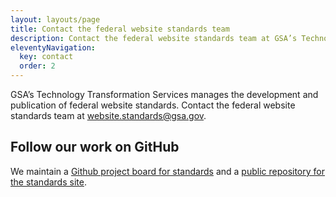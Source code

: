 ```yaml
---
layout: layouts/page
title: Contact the federal website standards team
description: Contact the federal website standards team at GSA’s Technology Transformation Services.
eleventyNavigation:
  key: contact
  order: 2
---
```


GSA’s Technology Transformation Services manages the development and publication of federal website standards. Contact the federal website standards team at website.standards@gsa.gov.

## Follow our work on GitHub

We maintain a [Github project board for standards](https://github.com/orgs/GSA-TTS/projects/48/views/1?filterQuery=label%3A%22Potential+standard%22) and a [public repository for the standards site](https://github.com/GSA-TTS/federal-website-standards).
